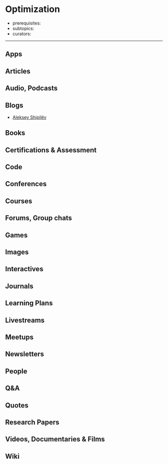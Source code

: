 # Optimization

- prerequisites:
- subtopics:
- curators:

------

## Apps

## Articles

## Audio, Podcasts

## Blogs

- [Aleksey Shipilëv](https://shipilev.net/)


## Books

## Certifications & Assessment

## Code

## Conferences

## Courses

## Forums, Group chats

## Games

## Images

## Interactives

## Journals

## Learning Plans

## Livestreams

## Meetups

## Newsletters

## People

## Q&A

## Quotes

## Research Papers

## Videos, Documentaries & Films

## Wiki
